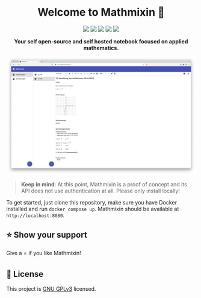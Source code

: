 <h1 align="center">Welcome to Mathmixin 👋</h1>
<p align="center">
  <img src="https://img.shields.io/badge/version-0.0.1-blue" />
  <img src="https://img.shields.io/badge/status-proof%20of%20concept-blue" />
  <img src="https://img.shields.io/badge/angular-15-D70230" />
  <img src="https://img.shields.io/badge/.net%20core-7-512BD4" />
  <a href="https://github.com/laurensk/mathmixin/blob/master/LICENSE" target="_blank">
    <img src="https://img.shields.io/github/license/laurensk/mathmixin" />
  </a>
</p>

<p align="center"><b>Your self open-source and self hosted notebook focused on applied mathematics.</b></p>

![Mathmixin](https://github.com/laurensk/mathmixin/blob/main/assets/demo-01.png?raw=true)

> **Keep in mind**: At this point, Mathmixin is a proof of concept and its API does not use authentication at all. Please only install locally!

To get started, just clone this repository, make sure you have Docker installed and run `docker compose up`. Mathmixin should be available at `http://localhost:8080`.

## ⭐️ Show your support

Give a ⭐️ if you like Mathmixin!

## 📝 License

This project is [GNU GPLv3](https://github.com/laurensk/mathmixin/blob/master/LICENSE) licensed.
